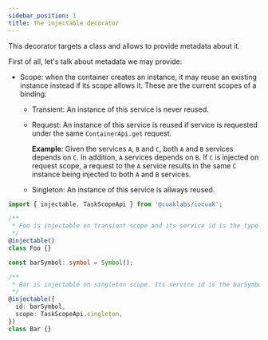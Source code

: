 ```yaml
---
sidebar_position: 1
title: The injectable decorator
---
```


This decorator targets a class and allows to provide metadata about it.

First of all, let's talk about metadata we may provide:

- Scope: when the container creates an instance, it may reuse an existing instance instead if its scope allows it. These are the current scopes of a binding:
  - Transient: An instance of this service is never reused.
  - Request: An instance of this service is reused if service is requested under the same `ContainerApi.get` request.

    **Example**: Given the services `A`, `B` and `C`, both `A` and `B` services depends on `C`. In addition, `A` services depends on `B`. If `C` is injected on request scope, a request to the `A` service results in the same `C` instance being injected to both `A` and `B` services.

  - Singleton: An instance of this service is allways reused.

```ts
import { injectable, TaskScopeApi } from '@cuaklabs/iocuak';

/**
 * Foo is injectable on transient scope and its service id is the type Foo itself
 */
@injectable()
class Foo {}

const barSymbol: symbol = Symbol();

/** 
 * Bar is injectable on singleton scope. Its service id is the barSymbol symbol
 */
@injectable({
  id: barSymbol,
  scope: TaskScopeApi.singleton,
})
class Bar {}

```
